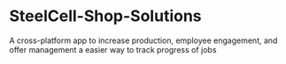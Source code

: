 # SteelCell-Shop-Solutions
A cross-platform app to increase production, employee engagement, and offer management a easier way to track progress of jobs

